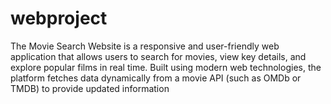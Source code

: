 # webproject
The Movie Search Website is a responsive and user-friendly web application that allows users to search for movies, view key details, and explore popular films in real time. Built using modern web technologies, the platform fetches data dynamically from a movie API (such as OMDb or TMDB) to provide updated information 
